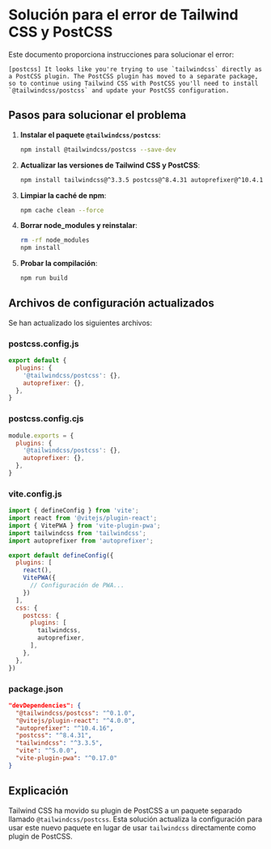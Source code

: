# Solución para el error de Tailwind CSS y PostCSS

Este documento proporciona instrucciones para solucionar el error:

```
[postcss] It looks like you're trying to use `tailwindcss` directly as a PostCSS plugin. The PostCSS plugin has moved to a separate package, so to continue using Tailwind CSS with PostCSS you'll need to install `@tailwindcss/postcss` and update your PostCSS configuration.
```

## Pasos para solucionar el problema

1. **Instalar el paquete `@tailwindcss/postcss`**:
   ```bash
   npm install @tailwindcss/postcss --save-dev
   ```

2. **Actualizar las versiones de Tailwind CSS y PostCSS**:
   ```bash
   npm install tailwindcss@^3.3.5 postcss@^8.4.31 autoprefixer@^10.4.16 --save-dev
   ```

3. **Limpiar la caché de npm**:
   ```bash
   npm cache clean --force
   ```

4. **Borrar node_modules y reinstalar**:
   ```bash
   rm -rf node_modules
   npm install
   ```

5. **Probar la compilación**:
   ```bash
   npm run build
   ```

## Archivos de configuración actualizados

Se han actualizado los siguientes archivos:

### postcss.config.js
```javascript
export default {
  plugins: {
    '@tailwindcss/postcss': {},
    autoprefixer: {},
  },
}
```

### postcss.config.cjs
```javascript
module.exports = {
  plugins: {
    '@tailwindcss/postcss': {},
    autoprefixer: {},
  },
}
```

### vite.config.js
```javascript
import { defineConfig } from 'vite';
import react from '@vitejs/plugin-react';
import { VitePWA } from 'vite-plugin-pwa';
import tailwindcss from 'tailwindcss';
import autoprefixer from 'autoprefixer';

export default defineConfig({
  plugins: [
    react(),
    VitePWA({
      // Configuración de PWA...
    })
  ],
  css: {
    postcss: {
      plugins: [
        tailwindcss,
        autoprefixer,
      ],
    },
  },
})
```

### package.json
```json
"devDependencies": {
  "@tailwindcss/postcss": "^0.1.0",
  "@vitejs/plugin-react": "^4.0.0",
  "autoprefixer": "^10.4.16",
  "postcss": "^8.4.31",
  "tailwindcss": "^3.3.5",
  "vite": "^5.0.0",
  "vite-plugin-pwa": "^0.17.0"
}
```

## Explicación

Tailwind CSS ha movido su plugin de PostCSS a un paquete separado llamado `@tailwindcss/postcss`. Esta solución actualiza la configuración para usar este nuevo paquete en lugar de usar `tailwindcss` directamente como plugin de PostCSS.
